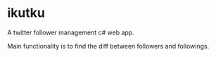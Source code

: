 # ikutku
A twitter follower management c# web app. 

Main functionality is to find the diff between followers and followings.
